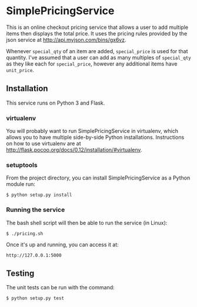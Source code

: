 # SimplePricingService

This is an online checkout pricing service that allows a user to add multiple
items then displays the total price. It uses the pricing rules provided by the
json service at http://api.myjson.com/bins/gx6vz.

Whenever `special_qty` of an item are added, `special_price` is used for that
quantity. I've assumed that a user can add as many multiples of `special_qty` as
they like each for `special_price`, however any additional items have
`unit_price`.

## Installation

This service runs on Python 3 and Flask.

### virtualenv

You will probably want to run SimplePricingService in virtualenv, which allows
you to have multiple side-by-side Python installations. Instructions on how to
use virtualenv are at http://flask.pocoo.org/docs/0.12/installation/#virtualenv.

### setuptools

From the project directory, you can install SimplePricingService as a Python module run:

`$ python setup.py install`

### Running the service

The bash shell script will then be able to run the service (in Linux):

`$ ./pricing.sh`

Once it's up and running, you can access it at:

`http://127.0.0.1:5000`

## Testing

The unit tests can be run with the command:

`$ python setup.py test`
